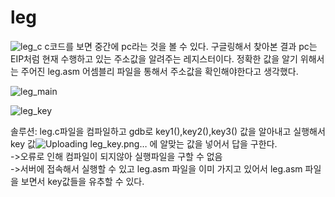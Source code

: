 # leg
![leg_c](https://user-images.githubusercontent.com/107084512/208231173-4b5ce66e-4427-4266-844f-1665a290dd1b.png)
c코드를 보면 중간에 pc라는 것을 볼 수 있다. 구글링해서 찾아본 결과 pc는 EIP처럼 현재 수행하고 있는 주소값을 알려주는 레지스터이다.
정확한 값을 알기 위해서는 주어진 leg.asm 어셈블리 파일을 통해서 주소값을 확인해야한다고 생각했다.

![leg_main](https://user-images.githubusercontent.com/107084512/208231175-c0368c52-13ea-47ac-ba8a-9b74164fbaea.png)

![leg_key](https://user-images.githubusercontent.com/107084512/208231183-49f7fe6a-ee58-413d-96b3-d38f6a41e836.png)


솔루션: leg.c파일을 컴파일하고 gdb로 key1(),key2(),key3() 값을 알아내고 실행해서 key 값![Uploading leg_key.png…]()
에 알맞는 값을 넣어서 답을 구한다.<br>
->오류로 인해 컴파일이 되지않아 실행파일을 구할 수 없음<br>
->서버에 접속해서 실행할 수 있고 leg.asm 파일을 이미 가지고 있어서 leg.asm 파일을 보면서 key값들을 유추할 수 있다.<br>
